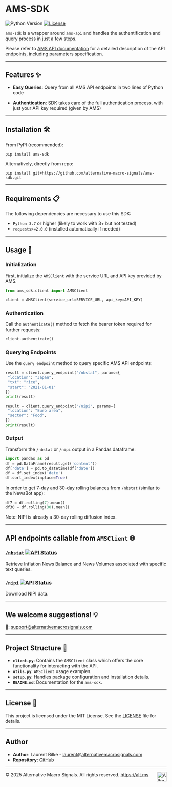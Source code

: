# AMS-SDK
![Python Version](https://img.shields.io/badge/Python-3.7%2B-blue)
[![License](https://img.shields.io/badge/License-MIT-yellow)](LICENSE)

`ams-sdk` is a wrapper around `ams-api` and handles the authentification and query process in just a few steps.



Please refer to [AMS API documentation](https://github.com/alternative-macro-signals/api-docs)
 for a detailed description of the API endpoints, including parameters specification.

---

## Features ✨

- **Easy Queries**: Query from all AMS API endpoints in two lines of Python code


- **Authentication**: SDK takes care of the full authentication process, with just your API key required (given by AMS)

---

## Installation 🛠️

From PyPI (recommended):

```shell
pip install ams-sdk
```

Alternatively, directly from repo:

```shell
pip install git+https://github.com/alternative-macro-signals/ams-sdk.git
```

---

## Requirements 📋


The following dependencies are necessary to use this SDK:

- `Python 3.7` or higher (likely to work with 3+ but not tested)
- `requests>=2.0.0` (installed automatically if needed)

---

## Usage 📖


### Initialization
First, initialize the `AMSClient` with the service URL and API key provided by AMS.
```python
from ams_sdk.client import AMSClient
```
```python
client = AMSClient(service_url=SERVICE_URL, api_key=API_KEY)
```

### Authentication

Call the `authenticate()` method to fetch the bearer token required for further requests:

```python
client.authenticate()
```

### Querying Endpoints

Use the `query_endpoint` method to query specific AMS API endpoints:

```python
result = client.query_endpoint("/nbstat", params={
 "location": "Japan",
 "txt": "rice",
 "start": "2021-01-01"
})
print(result)
```

```python
result = client.query_endpoint("/nipi", params={
 "location": "Euro area",
 "sector": "Food",
})
print(result)
```




### Output

Transform the `/nbstat` or  `/nipi` output in a Pandas dataframe:

```python
import pandas as pd
df = pd.DataFrame(result.get('content'))
df['date'] = pd.to_datetime(df['date'])
df = df.set_index('date')
df.sort_index(inplace=True)
```

In order to get 7-day and 30-day rolling balances from `/nbstat` (similar to the NewsBot app):
```python
df7 = df.rolling(7).mean()
df30 = df.rolling(30).mean()
```

Note: NIPI is already a 30-day rolling diffusion index.


---
## API endpoints callable from `AMSClient` 🌐


### [`/nbstat`](https://github.com/alternative-macro-signals/api-docs/blob/master/docs/api-reference/endpoints/nbstat.md) [![API Status](https://img.shields.io/badge/API-Live-brightgreen)](https://github.com/alternative-macro-signals/api-docs/blob/master/docs/api-reference/endpoints/nbstat.md)

Retrieve Inflation News Balance and News Volumes associated with specific text queries.

### [`/nipi`](https://github.com/alternative-macro-signals/api-docs/blob/master/docs/api-reference/endpoints/nipi.md) [![API Status](https://img.shields.io/badge/API-Live-brightgreen)](https://github.com/alternative-macro-signals/api-docs/blob/master/docs/api-reference/endpoints/nbstat.md)

[//]: # ([![API Status]&#40;https://img.shields.io/badge/API-Forthcoming-orange&#41;]&#40;#&#41;)

Download NIPI data. 

[//]: # ()
[//]: # (### /inb)

[//]: # ([![API Status]&#40;https://img.shields.io/badge/API-Forthcoming-orange&#41;]&#40;#&#41;)

[//]: # ()
[//]: # (Inflation NewsBot daily lists &#40;meanwhile possible through dedicated JSON endpoints&#41;.)

----

## We welcome suggestions! 💡

📧: support@alternativemacrosignals.com

---

## Project Structure 📂


- **`client.py`**: Contains the `AMSClient` class which offers the core functionality for interacting with the API.
- **`utils.py`**: `AMSClient` usage examples.
- **`setup.py`**: Handles package configuration and installation details.
- **`README.md`**: Documentation for the `ams-sdk`.

---

## License 📜


This project is licensed under the MIT License. See the [LICENSE](https://github.com/alternative-macro-signals/ams-sdk/blob/main/LICENSE) file for details.


---

## Author

- **Author**: Laurent Bilke - [laurent@alternativemacrosignals.com](mailto:laurent@alternativemacrosignals.com)
- **Repository**: [GitHub](https://github.com/alternative-macro-signals/ams-sdk)

   



---------



© 2025 Alternative Macro Signals. All rights reserved. https://alt.ms <img src="logo_icon_small_tw.jpg" alt="Alternative Macro Signals Logo" width="30"  align="right">
